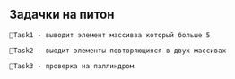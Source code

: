## Задачки на питон

```
📌Task1 - выводит элемент массивва который больше 5

📌Task2 - выодит элементы повторяющияся в двух массивах

📌Task3 - проверка на паллиндром
```
